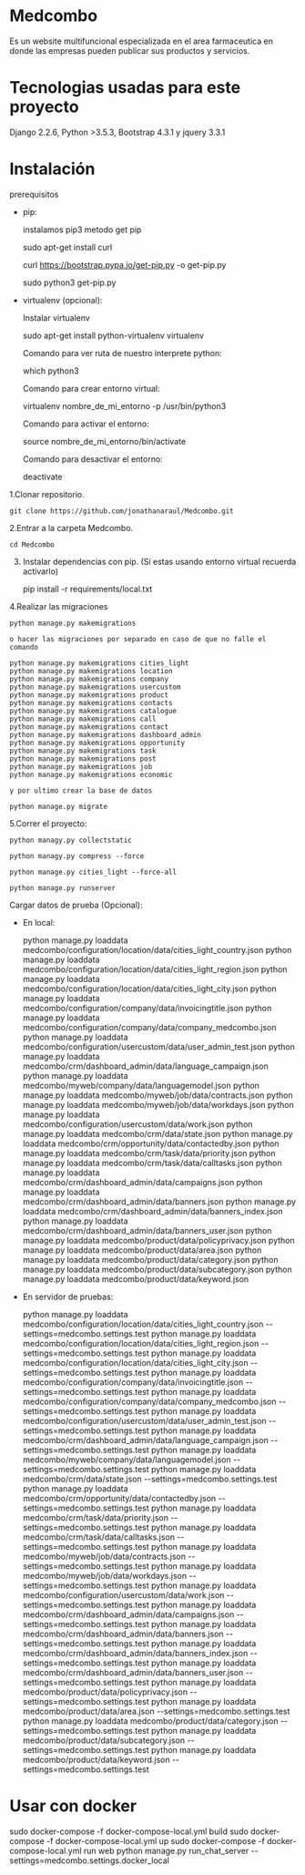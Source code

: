 # Medcombo

  Es un website multifuncional especializada en el area farmaceutica en donde las empresas pueden publicar sus
  productos y servicios.

# Tecnologias usadas para este proyecto

  Django 2.2.6, Python >3.5.3, Bootstrap 4.3.1 y jquery 3.3.1

# Instalación

prerequisitos

* pip:

  instalamos pip3 metodo get pip

  sudo apt-get install curl

  curl https://bootstrap.pypa.io/get-pip.py -o get-pip.py

  sudo python3 get-pip.py

* virtualenv (opcional):

  Instalar virtualenv

  sudo apt-get install python-virtualenv virtualenv

  Comando para ver ruta de nuestro interprete python:

  which python3

  Comando para crear entorno virtual:

  virtualenv nombre_de_mi_entorno -p /usr/bin/python3

  Comando para activar el entorno:

  source nombre_de_mi_entorno/bin/activate

  Comando para desactivar el entorno:

  deactivate

1.Clonar repositorio.

    git clone https://github.com/jonathanaraul/Medcombo.git

2.Entrar a la carpeta Medcombo.

    cd Medcombo

3. Instalar dependencias con pip. (Si estas usando entorno virtual recuerda activarlo)

    pip install -r requirements/local.txt

4.Realizar las migraciones

    python manage.py makemigrations

    o hacer las migraciones por separado en caso de que no falle el comando 
    
    python manage.py makemigrations cities_light
    python manage.py makemigrations location
    python manage.py makemigrations company
    python manage.py makemigrations usercustom
    python manage.py makemigrations product
    python manage.py makemigrations contacts
    python manage.py makemigrations catalogue
    python manage.py makemigrations call
    python manage.py makemigrations contact
    python manage.py makemigrations dashboard_admin
    python manage.py makemigrations opportunity
    python manage.py makemigrations task
    python manage.py makemigrations post
    python manage.py makemigrations job
    python manage.py makemigrations economic

    y por ultimo crear la base de datos

    python manage.py migrate

5.Correr el proyecto:

    python managy.py collectstatic

    python managy.py compress --force

    python manage.py cities_light --force-all
    
    python manage.py runserver

Cargar datos de prueba (Opcional):
    
* En local: 

    python manage.py loaddata medcombo/configuration/location/data/cities_light_country.json
    python manage.py loaddata medcombo/configuration/location/data/cities_light_region.json
    python manage.py loaddata medcombo/configuration/location/data/cities_light_city.json
    python manage.py loaddata medcombo/configuration/company/data/invoicingtitle.json
    python manage.py loaddata medcombo/configuration/company/data/company_medcombo.json
    python manage.py loaddata medcombo/configuration/usercustom/data/user_admin_test.json
    python manage.py loaddata medcombo/crm/dashboard_admin/data/language_campaign.json
    python manage.py loaddata medcombo/myweb/company/data/languagemodel.json
    python manage.py loaddata medcombo/myweb/job/data/contracts.json
    python manage.py loaddata medcombo/myweb/job/data/workdays.json
    python manage.py loaddata medcombo/configuration/usercustom/data/work.json
    python manage.py loaddata medcombo/crm/data/state.json
    python manage.py loaddata medcombo/crm/opportunity/data/contactedby.json
    python manage.py loaddata medcombo/crm/task/data/priority.json
    python manage.py loaddata medcombo/crm/task/data/calltasks.json
    python manage.py loaddata medcombo/crm/dashboard_admin/data/campaigns.json
    python manage.py loaddata medcombo/crm/dashboard_admin/data/banners.json
    python manage.py loaddata medcombo/crm/dashboard_admin/data/banners_index.json
    python manage.py loaddata medcombo/crm/dashboard_admin/data/banners_user.json
    python manage.py loaddata medcombo/product/data/policyprivacy.json
    python manage.py loaddata medcombo/product/data/area.json
    python manage.py loaddata medcombo/product/data/category.json
    python manage.py loaddata medcombo/product/data/subcategory.json
    python manage.py loaddata medcombo/product/data/keyword.json 


* En servidor de pruebas:

    python manage.py loaddata medcombo/configuration/location/data/cities_light_country.json --settings=medcombo.settings.test
    python manage.py loaddata medcombo/configuration/location/data/cities_light_region.json --settings=medcombo.settings.test
    python manage.py loaddata medcombo/configuration/location/data/cities_light_city.json --settings=medcombo.settings.test
    python manage.py loaddata medcombo/configuration/company/data/invoicingtitle.json --settings=medcombo.settings.test
    python manage.py loaddata medcombo/configuration/company/data/company_medcombo.json --settings=medcombo.settings.test
    python manage.py loaddata medcombo/configuration/usercustom/data/user_admin_test.json --settings=medcombo.settings.test
    python manage.py loaddata medcombo/crm/dashboard_admin/data/language_campaign.json --settings=medcombo.settings.test
    python manage.py loaddata medcombo/myweb/company/data/languagemodel.json --settings=medcombo.settings.test
    python manage.py loaddata medcombo/crm/data/state.json --settings=medcombo.settings.test
    python manage.py loaddata medcombo/crm/opportunity/data/contactedby.json --settings=medcombo.settings.test
    python manage.py loaddata medcombo/crm/task/data/priority.json --settings=medcombo.settings.test
    python manage.py loaddata medcombo/crm/task/data/calltasks.json --settings=medcombo.settings.test
    python manage.py loaddata medcombo/myweb/job/data/contracts.json --settings=medcombo.settings.test
    python manage.py loaddata medcombo/myweb/job/data/workdays.json --settings=medcombo.settings.test
    python manage.py loaddata medcombo/configuration/usercustom/data/work.json --settings=medcombo.settings.test
    python manage.py loaddata medcombo/crm/dashboard_admin/data/campaigns.json --settings=medcombo.settings.test
    python manage.py loaddata medcombo/crm/dashboard_admin/data/banners.json --settings=medcombo.settings.test
    python manage.py loaddata medcombo/crm/dashboard_admin/data/banners_index.json --settings=medcombo.settings.test
    python manage.py loaddata medcombo/crm/dashboard_admin/data/banners_user.json --settings=medcombo.settings.test
    python manage.py loaddata medcombo/product/data/policyprivacy.json --settings=medcombo.settings.test
    python manage.py loaddata medcombo/product/data/area.json --settings=medcombo.settings.test
    python manage.py loaddata medcombo/product/data/category.json --settings=medcombo.settings.test
    python manage.py loaddata medcombo/product/data/subcategory.json --settings=medcombo.settings.test
    python manage.py loaddata medcombo/product/data/keyword.json --settings=medcombo.settings.test

# Usar con docker

sudo docker-compose -f docker-compose-local.yml build
sudo docker-compose -f docker-compose-local.yml up
sudo docker-compose -f docker-compose-local.yml run web python manage.py run_chat_server --settings=medcombo.settings.docker_local
